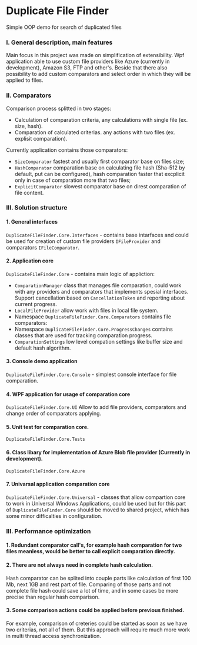 # Duplicate File Finder

Simple OOP demo for search of duplicated files


### I. General description, main features

Main focus in this project was made on simplification of extensibility. Wpf application able to use custom file providers like Azure (currently in development), Amazon S3, FTP and other's.
Beside that there also possibility to add custom comparators and select order in which they will be applied to files.


### II. Comparators

Comparison process splitted in two stages:
* Calculation of comparation criteria, any calculations with single file (ex. size, hash).
* Comparation of calculated criterias. any actions with two files (ex. explisit comparation).

Currently application contains those comparators:
* `SizeComparator` fastest and usually first comparator base on files size;
* `HashComparator` comparation base on calculating file hash (Sha-512 by default, put can be configured), hash comparation faster that excplicit only in case of comparation more that two files;
* `ExplicitComparator` slowest comparator base on direst comparation of file content.


### III. Solution structure

#### 1. General interfaces 
`DuplicateFileFinder.Core.Interfaces` - contains base intarfaces and could be used for creation of custom file providers `IFileProvider` and comparators `IFileComparator`.

#### 2. Application core
`DuplicateFileFinder.Core` - contains main logic of appliction:
* `ComparationManager` class that manages file comparation, could work with any providers and comparators that implements spesial interfaces. 
Support cancellation based on `CancellationToken` and reporting about current progress.
* `LocalFileProvider` allow work with files in local file system.
* Namespace `DuplicateFileFinder.Core.Comparators` contains file comparators:
* Namespace `DuplicateFileFinder.Core.ProgressChanges` contains classes that are used for tracking comparation progress.
* `ComparationSettings` low level compation settings like buffer size and default hash algorithm.

#### 3. Console demo application
`DuplicateFileFinder.Core.Console` - simplest console interface for file comparation.

#### 4. WPF application for usage of comparation core
`DuplicateFileFinder.Core.UI` Allow to add file providers, comparators and change order of comparators applying.

#### 5. Unit test for comparation core.
`DuplicateFileFinder.Core.Tests`


#### 6. Class libary for implementation of Azure Blob file provider (Currently in development).
`DuplicateFileFinder.Core.Azure`


#### 7. Univarsal application comparation core
`DuplicateFileFinder.Core.Universal` - classes that allow compartion core to work in Universal Windows Applications, 
could be used but for this part of `DuplicateFileFinder.Core` should be moved to shared project, which has some minor difficalties in configuration.


### III. Performance optimization

#### 1. Redundant comparator call's, for example hash comparation for two files meanless, would be better to call explicit comparation directly.

#### 2. There are not always need in complete hash calculation. 
Hash comparator can be splited into couple parts like calculation of first 100 Mb, next 1GB and rest part of file. 
Comparing of those parts and not complete file hash could save a lot of time, and in some cases be more precise than regular hash comparison.

#### 3. Some comparison actions could be applied before previous finished. 
For example, comparison of creteries could be started as soon as we have two criterias, not all of them. But this approach will require much more work in multi thread access synchronization.
